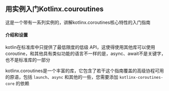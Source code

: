 ## 用实例入门Kotlinx.couroutines

这是一个带有一系列实例的，讲解kotlinx.coroutines核心特性的入门指南

#### 介绍和设置

kotlin在标准库中只提供了最低限度的低级 API，这使得使用其他库可以使用 coroutine，和其他具有类似功能的语言不一样的是，async、await不是关键字，也不是标准库的一部分

kotlinx.coroutines是一个丰富的库，它包含了若干这个指南覆盖的高级协程可用的原语，包括 `launch`、`async` 和其他的一些，您需要添加 `kotlinx-coroutines-core` 的依赖

